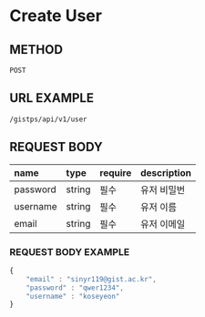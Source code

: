 # Create User



## METHOD

```text
POST
```

## URL EXAMPLE

```text
/gistps/api/v1/user
```



## REQUEST BODY

| name | type | require | description |
| :--- | :--- | :--- | :--- |
| password | string | 필수 | 유저 비밀번 |
| username | string | 필수 | 유저 이름 |
| email | string | 필수 | 유저 이메일 |

### REQUEST BODY EXAMPLE

```javascript
{
    "email" : "sinyr119@gist.ac.kr",
    "password" : "qwer1234", 
    "username" : "koseyeon"
}
```



